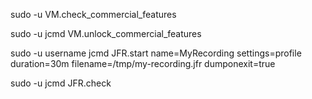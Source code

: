 sudo -u <username> <pid> VM.check_commercial_features

sudo -u <username> jcmd <pid> VM.unlock_commercial_features

sudo -u username jcmd <pid> JFR.start name=MyRecording settings=profile duration=30m filename=/tmp/my-recording.jfr dumponexit=true

sudo -u <username> jcmd <pid> JFR.check
